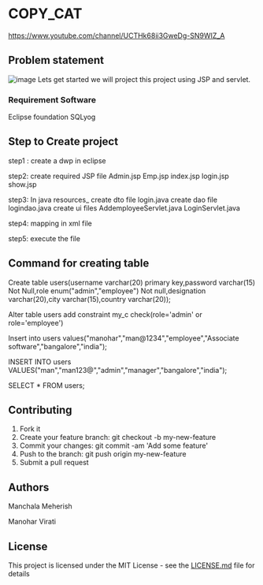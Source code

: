 # COPY_CAT
https://www.youtube.com/channel/UCTHk68ii3GweDg-SN9WIZ_A


## Problem statement
![image](https://user-images.githubusercontent.com/43513062/140637252-9575647d-9ab9-4a7c-a1d7-67ef8863ab03.png)
Lets get started we will project this project using JSP and servlet. 

### Requirement Software

Eclipse foundation
SQLyog

## Step to Create project

step1 :
create a dwp in eclipse 

step2: 
create required JSP file
	Admin.jsp
	Emp.jsp
	index.jsp
	login.jsp
	show.jsp
	
	
step3:
In java resources_ 
	create dto file login.java
	create dao file logindao.java
	create ui files 
		AddemployeeServlet.java
		LoginServlet.java

step4:
mapping in xml file

step5:
execute the file

## Command for creating table

Create table users(username varchar(20) primary key,password varchar(15) Not Null,role enum("admin","employee") Not null,designation varchar(20),city varchar(15),country varchar(20));

Alter table users add constraint my_c check(role='admin' or role='employee')

Insert into users values("manohar","man@1234","employee","Associate software","bangalore","india");

INSERT INTO users VALUES("man","man123@","admin","manager","bangalore","india");

SELECT * FROM users;

## Contributing

1. Fork it
2. Create your feature branch: git checkout -b my-new-feature
3. Commit your changes: git commit -am 'Add some feature'
4. Push to the branch: git push origin my-new-feature
5. Submit a pull request

## Authors

Manchala Meherish

Manohar Virati

## License

This project is licensed under the MIT License - see the [LICENSE.md](https://github.com/meherish1524/Twitter_Sentiment_Analysis1524/blob/main/LICENSE.txt) file for details
